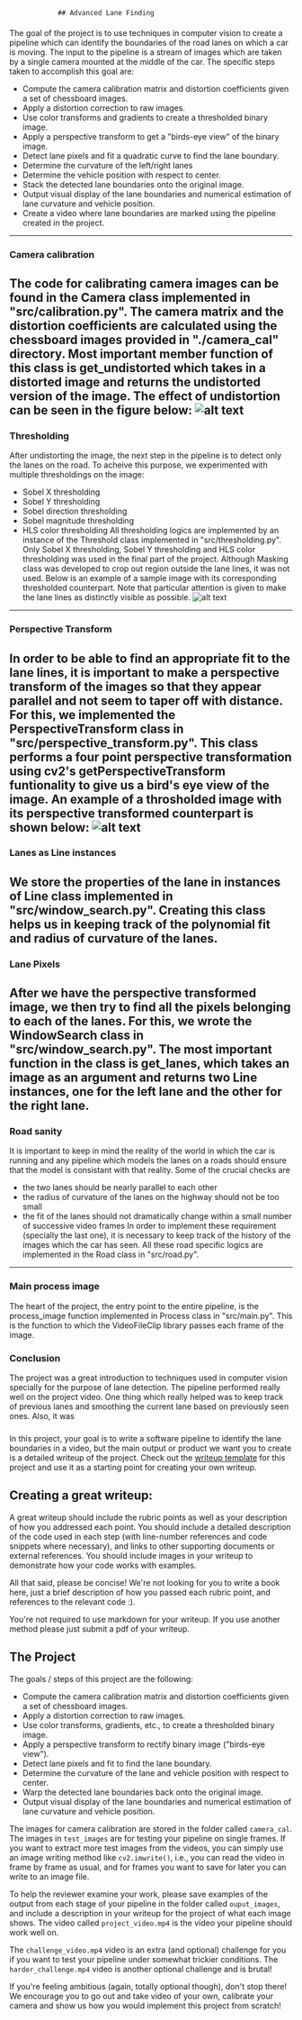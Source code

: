 				## Advanced Lane Finding
####
The goal of the project is to use techniques in computer vision to create a pipeline which can identify the boundaries of the road lanes on which a car is moving. 
The input to the pipeline is a stream of images which are taken by a single camera mounted at the middle of the car. 
The specific steps taken to accomplish this goal are: 
* Compute the camera calibration matrix and distortion coefficients given a set of chessboard images.
* Apply a distortion correction to raw images.
* Use color transforms and gradients to create a thresholded binary image.
* Apply a perspective transform to get a "birds-eye view" of the binary image.
* Detect lane pixels and fit a quadratic curve to find the lane boundary.
* Determine the curvature of the left/right lanes 
* Determine the vehicle position with respect to center.
* Stack the detected lane boundaries onto the original image.
* Output visual display of the lane boundaries and numerical estimation of lane curvature and vehicle position.
* Create a video where lane boundaries are marked using the pipeline created in the project. 

[//]: # (Image References)

[image1]: ./src/output_images/camera_calibration_combined.jpg "Undistorted"
[image2]: ./src/output_images/thresholded_image_combined.jpg "Thresholded"
[image3]: ./src/output_images/perspective_combined.jpg "Perspective"
---

### Camera calibration
The code for calibrating camera images can be found in the Camera class implemented in "src/calibration.py". 
The camera matrix and the distortion coefficients are calculated using the chessboard images provided in "./camera_cal" directory. 
Most important member function of this class is get_undistorted which takes in a distorted image and returns the undistorted version of the image.
The effect of undistortion can be seen in the figure below:
![alt text][image1] 
---
###

### Thresholding
After undistorting the image, the next step in the pipeline is to detect only the lanes on the road. To acheive this purpose, we experimented with multiple thresholdings on the image:
* Sobel X thresholding
* Sobel Y thresholding
* Sobel direction thresholding
* Sobel magnitude thresholding
* HLS color thresholding
All thresholding logics are implemented by an instance of the Threshold class implemented in "src/thresholding.py". Only Sobel X thresholding, Sobel Y thresholding and HLS color thresholding was used in the final part of the project. Although Masking class was developed to crop out region outside the lane lines, it was not used. Below is an example of a sample image with its corresponding thresholded counterpart. Note that particular attention is given to make the lane lines as distinctly visible as possible. 
![alt text][image2]
--- 
###

### Perspective Transform
In order to be able to find an appropriate fit to the lane lines, it is important to make a perspective transform of the images so that they appear parallel and not seem to taper off with distance. For this, we implemented the PerspectiveTransform class in "src/perspective_transform.py". This class performs a four point perspective transformation using cv2's getPerspectiveTransform funtionality to give us a bird's eye view of the image. An example of a throsholded image with its perspective transformed counterpart is shown below:
![alt text][image3] 
---
###

### Lanes as Line instances
We store the properties of the lane in instances of Line class implemented in "src/window_search.py". Creating this class helps us in keeping track of the polynomial fit and radius of curvature of the lanes.
---
###

### Lane Pixels
After we have the perspective transformed image, we then try to find all the pixels belonging to each of the lanes. For this, we wrote the WindowSearch class in "src/window_search.py". The most important function in the class is get_lanes, which takes an image as an argument and returns two Line instances, one for the left lane and the other for the right lane. 
---
###

### Road sanity 
It is important to keep in mind the reality of the world in which the car is running and any pipeline which models the lanes on a roads should ensure that the model is consistant with that reality. Some of the crucial checks are
* the two lanes should be nearly parallel to each other
* the radius of curvature of the lanes on the highway should not be too small
* the fit of the lanes should not dramatically change within a small number of successive video frames 
In order to implement these requirement (specially the last one), it is necessary to keep track of the history of the images which the car has seen. 
All these road specific logics are implemented in the Road class in "src/road.py". 
---
###


### Main process image
The heart of the project, the entry point to the entire pipeline, is the process_image function implemented in Process class in "src/main.py". This is the function to which the VideoFileClip library passes each frame of the image.  
###

### Conclusion
The project was a great introduction to techniques used in computer vision specially for the purpose of lane detection. The pipeline performed really well on the project video. One thing which really helped was to keep track of previous lanes and smoothing the current lane based on previously seen ones. Also, it was  	 
###


In this project, your goal is to write a software pipeline to identify the lane boundaries in a video, but the main output or product we want you to create is a detailed writeup of the project.  Check out the [writeup template](https://github.com/udacity/CarND-Advanced-Lane-Lines/blob/master/writeup_template.md) for this project and use it as a starting point for creating your own writeup.  

Creating a great writeup:
---
A great writeup should include the rubric points as well as your description of how you addressed each point.  You should include a detailed description of the code used in each step (with line-number references and code snippets where necessary), and links to other supporting documents or external references.  You should include images in your writeup to demonstrate how your code works with examples.  

All that said, please be concise!  We're not looking for you to write a book here, just a brief description of how you passed each rubric point, and references to the relevant code :). 

You're not required to use markdown for your writeup.  If you use another method please just submit a pdf of your writeup.

The Project
---

The goals / steps of this project are the following:

* Compute the camera calibration matrix and distortion coefficients given a set of chessboard images.
* Apply a distortion correction to raw images.
* Use color transforms, gradients, etc., to create a thresholded binary image.
* Apply a perspective transform to rectify binary image ("birds-eye view").
* Detect lane pixels and fit to find the lane boundary.
* Determine the curvature of the lane and vehicle position with respect to center.
* Warp the detected lane boundaries back onto the original image.
* Output visual display of the lane boundaries and numerical estimation of lane curvature and vehicle position.

The images for camera calibration are stored in the folder called `camera_cal`.  The images in `test_images` are for testing your pipeline on single frames.  If you want to extract more test images from the videos, you can simply use an image writing method like `cv2.imwrite()`, i.e., you can read the video in frame by frame as usual, and for frames you want to save for later you can write to an image file.  

To help the reviewer examine your work, please save examples of the output from each stage of your pipeline in the folder called `ouput_images`, and include a description in your writeup for the project of what each image shows.    The video called `project_video.mp4` is the video your pipeline should work well on.  

The `challenge_video.mp4` video is an extra (and optional) challenge for you if you want to test your pipeline under somewhat trickier conditions.  The `harder_challenge.mp4` video is another optional challenge and is brutal!

If you're feeling ambitious (again, totally optional though), don't stop there!  We encourage you to go out and take video of your own, calibrate your camera and show us how you would implement this project from scratch!

